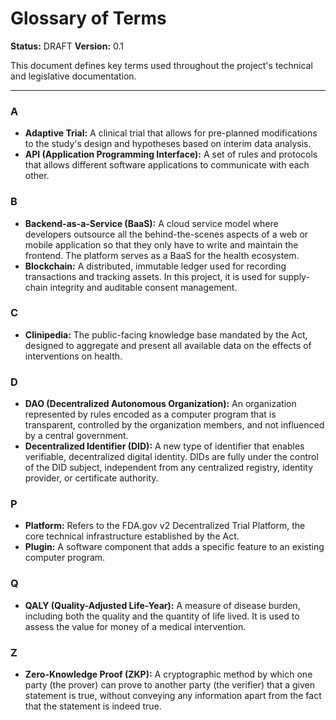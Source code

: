 # Glossary of Terms

**Status:** DRAFT
**Version:** 0.1

This document defines key terms used throughout the project's technical and legislative documentation.

---

### A

*   **Adaptive Trial:** A clinical trial that allows for pre-planned modifications to the study's design and hypotheses based on interim data analysis.
*   **API (Application Programming Interface):** A set of rules and protocols that allows different software applications to communicate with each other.

### B

*   **Backend-as-a-Service (BaaS):** A cloud service model where developers outsource all the behind-the-scenes aspects of a web or mobile application so that they only have to write and maintain the frontend. The platform serves as a BaaS for the health ecosystem.
*   **Blockchain:** A distributed, immutable ledger used for recording transactions and tracking assets. In this project, it is used for supply-chain integrity and auditable consent management.

### C

*   **Clinipedia:** The public-facing knowledge base mandated by the Act, designed to aggregate and present all available data on the effects of interventions on health.

### D

*   **DAO (Decentralized Autonomous Organization):** An organization represented by rules encoded as a computer program that is transparent, controlled by the organization members, and not influenced by a central government.
*   **Decentralized Identifier (DID):** A new type of identifier that enables verifiable, decentralized digital identity. DIDs are fully under the control of the DID subject, independent from any centralized registry, identity provider, or certificate authority.

### P

*   **Platform:** Refers to the FDA.gov v2 Decentralized Trial Platform, the core technical infrastructure established by the Act.
*   **Plugin:** A software component that adds a specific feature to an existing computer program.

### Q

*   **QALY (Quality-Adjusted Life-Year):** A measure of disease burden, including both the quality and the quantity of life lived. It is used to assess the value for money of a medical intervention.

### Z

*   **Zero-Knowledge Proof (ZKP):** A cryptographic method by which one party (the prover) can prove to another party (the verifier) that a given statement is true, without conveying any information apart from the fact that the statement is indeed true. 